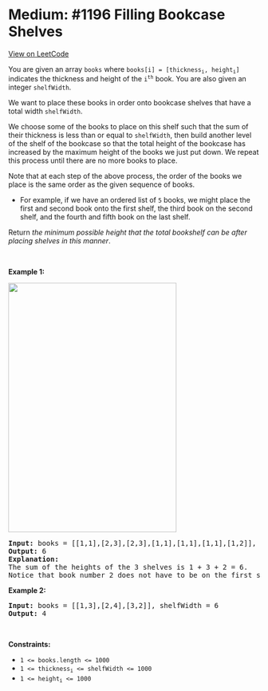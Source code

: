 
Medium: #1196 Filling Bookcase Shelves
=======================
[View on LeetCode](https://leetcode.com/problems/filling-bookcase-shelves/)
</hr>
<p>You are given an array <code>books</code> where <code>books[i] = [thickness<sub>i</sub>, height<sub>i</sub>]</code> indicates the thickness and height of the <code>i<sup>th</sup></code> book. You are also given an integer <code>shelfWidth</code>.</p>

<p>We want to place these books in order onto bookcase shelves that have a total width <code>shelfWidth</code>.</p>

<p>We choose some of the books to place on this shelf such that the sum of their thickness is less than or equal to <code>shelfWidth</code>, then build another level of the shelf of the bookcase so that the total height of the bookcase has increased by the maximum height of the books we just put down. We repeat this process until there are no more books to place.</p>

<p>Note that at each step of the above process, the order of the books we place is the same order as the given sequence of books.</p>

<ul>
	<li>For example, if we have an ordered list of <code>5</code> books, we might place the first and second book onto the first shelf, the third book on the second shelf, and the fourth and fifth book on the last shelf.</li>
</ul>

<p>Return <em>the minimum possible height that the total bookshelf can be after placing shelves in this manner</em>.</p>

<p>&nbsp;</p>
<p><strong class="example">Example 1:</strong></p>
<img alt="" src="https://assets.leetcode.com/uploads/2019/06/24/shelves.png" style="height: 500px; width: 337px;" />
<pre>
<strong>Input:</strong> books = [[1,1],[2,3],[2,3],[1,1],[1,1],[1,1],[1,2]], shelfWidth = 4
<strong>Output:</strong> 6
<strong>Explanation:</strong>
The sum of the heights of the 3 shelves is 1 + 3 + 2 = 6.
Notice that book number 2 does not have to be on the first shelf.
</pre>

<p><strong class="example">Example 2:</strong></p>

<pre>
<strong>Input:</strong> books = [[1,3],[2,4],[3,2]], shelfWidth = 6
<strong>Output:</strong> 4
</pre>

<p>&nbsp;</p>
<p><strong>Constraints:</strong></p>

<ul>
	<li><code>1 &lt;= books.length &lt;= 1000</code></li>
	<li><code>1 &lt;= thickness<sub>i</sub> &lt;= shelfWidth &lt;= 1000</code></li>
	<li><code>1 &lt;= height<sub>i</sub> &lt;= 1000</code></li>
</ul>

